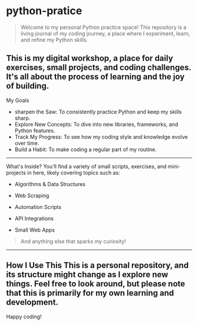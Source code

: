 # python-pratice

> Welcome to my personal Python practice space! This repository is a living journal of my coding journey, a place where I experiment, learn, and refine my Python skills.

This is my digital workshop, a place for daily exercises, small projects, and coding challenges. It's all about the process of learning and the joy of building.
---
My Goals
- sharpen the Saw: To consistently practice Python and keep my skills sharp.
- Explore New Concepts: To dive into new libraries, frameworks, and Python features.
- Track My Progress: To see how my coding style and knowledge evolve over time.
- Build a Habit: To make coding a regular part of my routine.
---
What's Inside?
You'll find a variety of small scripts, exercises, and mini-projects in here, likely covering topics such as:

- Algorithms & Data Structures

- Web Scraping

- Automation Scripts

- API Integrations

- Small Web Apps

>And anything else that sparks my curiosity!
---
How I Use This
This is a personal repository, and its structure might change as I explore new things. Feel free to look around, but please note that this is primarily for my own learning and development.
---
Happy coding!
